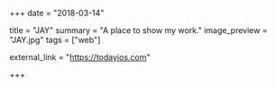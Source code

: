 +++
date = "2018-03-14"

title = "JAY"
summary = "A place to show my work."
image_preview = "JAY.jpg"
tags = ["web"]

external_link = "https://todayios.com"

+++

